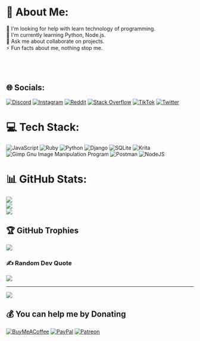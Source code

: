 # 💫 About Me:
🤝 I'm looking for help with learn technology of programming.<br>🌱 I'm currently learning Python, Node.js.<br>💬 Ask me about collaborate on projects.<br>⚡ Fun facts about me, nothing stop me.<br><br><br><br>


## 🌐 Socials:
[![Discord](https://img.shields.io/badge/Discord-%237289DA.svg?logo=discord&logoColor=white)](htttps://discord.gg/sekki#3361) [![Instagram](https://img.shields.io/badge/Instagram-%23E4405F.svg?logo=Instagram&logoColor=white)](https://instagram.com/_miguedono) [![Reddit](https://img.shields.io/badge/Reddit-%23FF4500.svg?logo=Reddit&logoColor=white)](https://reddit.com/user/r/sxkki-dev) [![Stack Overflow](https://img.shields.io/badge/-Stackoverflow-FE7A16?logo=stack-overflow&logoColor=white)](https://stackoverflow.com/users/sekki) [![TikTok](https://img.shields.io/badge/TikTok-%23000000.svg?logo=TikTok&logoColor=white)](https://tiktok.com/@sxkki_dev) [![Twitter](https://img.shields.io/badge/Twitter-%231DA1F2.svg?logo=Twitter&logoColor=white)](https://twitter.com/@sxkki_dev) 

# 💻 Tech Stack:
![JavaScript](https://img.shields.io/badge/javascript-%23323330.svg?style=for-the-badge&logo=javascript&logoColor=%23F7DF1E) ![Ruby](https://img.shields.io/badge/ruby-%23CC342D.svg?style=for-the-badge&logo=ruby&logoColor=white) ![Python](https://img.shields.io/badge/python-3670A0?style=for-the-badge&logo=python&logoColor=ffdd54) ![Django](https://img.shields.io/badge/django-%23092E20.svg?style=for-the-badge&logo=django&logoColor=white) ![SQLite](https://img.shields.io/badge/sqlite-%2307405e.svg?style=for-the-badge&logo=sqlite&logoColor=white) ![Krita](https://img.shields.io/badge/Krita-203759?style=for-the-badge&logo=krita&logoColor=EEF37B) ![Gimp Gnu Image Manipulation Program](https://img.shields.io/badge/Gimp-657D8B?style=for-the-badge&logo=gimp&logoColor=FFFFFF) ![Postman](https://img.shields.io/badge/Postman-FF6C37?style=for-the-badge&logo=postman&logoColor=white) ![NodeJS](https://img.shields.io/badge/node.js-6DA55F?style=for-the-badge&logo=node.js&logoColor=white)
# 📊 GitHub Stats:
![](https://github-readme-stats.vercel.app/api?username=sxkki&theme=dark&hide_border=false&include_all_commits=true&count_private=true)<br/>
![](https://github-readme-streak-stats.herokuapp.com/?user=sxkki&theme=dark&hide_border=false)<br/>
![](https://github-readme-stats.vercel.app/api/top-langs/?username=sxkki&theme=dark&hide_border=false&include_all_commits=true&count_private=true&layout=compact)

## 🏆 GitHub Trophies
![](https://github-profile-trophy.vercel.app/?username=sxkki&theme=tokyonight&no-frame=false&no-bg=true&margin-w=4)

### ✍️ Random Dev Quote
![](https://quotes-github-readme.vercel.app/api?type=horizontal&theme=tokyonight)

---
[![](https://visitcount.itsvg.in/api?id=sxkki&icon=2&color=6)](https://visitcount.itsvg.in)

  ## 💰 You can help me by Donating
  [![BuyMeACoffee](https://img.shields.io/badge/Buy%20Me%20a%20Coffee-ffdd00?style=for-the-badge&logo=buy-me-a-coffee&logoColor=black)](https://buymeacoffee.com/sekki-dev) [![PayPal](https://img.shields.io/badge/PayPal-00457C?style=for-the-badge&logo=paypal&logoColor=white)](https://paypal.me/sxkkidev) [![Patreon](https://img.shields.io/badge/Patreon-F96854?style=for-the-badge&logo=patreon&logoColor=white)](https://patreon.com/Sxkki-dev) 

  
<!-- Proudly created with GPRM ( https://gprm.itsvg.in ) -->

